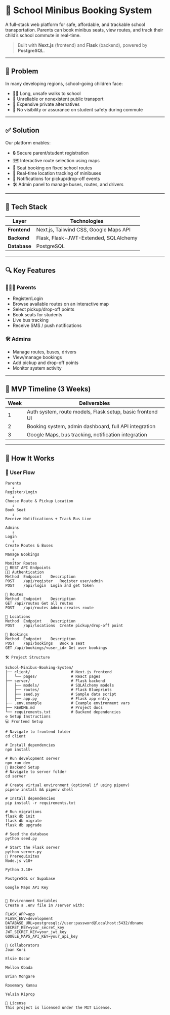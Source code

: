 # 🚐 School Minibus Booking System

A full-stack web platform for safe, affordable, and trackable school transportation. Parents can book minibus seats, view routes, and track their child’s school commute in real-time.

> Built with **Next.js** (frontend) and **Flask** (backend), powered by **PostgreSQL**.

---

## 🧠 Problem

In many developing regions, school-going children face:

- 🚶‍♂️ Long, unsafe walks to school  
- 🚎 Unreliable or nonexistent public transport  
- 🚖 Expensive private alternatives  
- 👀 No visibility or assurance on student safety during commute  

---

## ✅ Solution

Our platform enables:

- 🔒 Secure parent/student registration  
- 🗺️ Interactive route selection using maps  
- 🚌 Seat booking on fixed school routes  
- 📍 Real-time location tracking of minibuses  
- 📲 Notifications for pickup/drop-off events  
- 🛠️ Admin panel to manage buses, routes, and drivers  

---

## 🧱 Tech Stack

| Layer        | Technologies                               |
|--------------|--------------------------------------------|
| **Frontend** | Next.js, Tailwind CSS, Google Maps API     |
| **Backend**  | Flask, Flask-JWT-Extended, SQLAlchemy      |
| **Database** | PostgreSQL                                 ||

---

## 🔍 Key Features

### 👨‍👩‍👧 Parents
- Register/Login  
- Browse available routes on an interactive map  
- Select pickup/drop-off points  
- Book seats for students  
- Live bus tracking  
- Receive SMS / push notifications  

### 🛠️ Admins
- Manage routes, buses, drivers  
- View/manage bookings  
- Add pickup and drop-off points  
- Monitor system activity  

---

## 🚀 MVP Timeline (3 Weeks)

| Week | Deliverables |
|------|--------------|
| 1    | Auth system, route models, Flask setup, basic frontend UI |
| 2    | Booking system, admin dashboard, full API integration     |
| 3    | Google Maps, bus tracking, notification integration       |

---

## 🔧 How It Works

### 🧭 User Flow

```text
Parents
   ↓
Register/Login
   ↓
Choose Route & Pickup Location
   ↓
Book Seat
   ↓
Receive Notifications + Track Bus Live

Admins
   ↓
Login
   ↓
Create Routes & Buses
   ↓
Manage Bookings
   ↓
Monitor Routes
🔌 REST API Endpoints
🧑‍💼 Authentication
Method	Endpoint	Description
POST	/api/register	Register user/admin
POST	/api/login	Login and get token

🚌 Routes
Method	Endpoint	Description
GET	/api/routes	Get all routes
POST	/api/routes	Admin creates route

📍 Locations
Method	Endpoint	Description
POST	/api/locations	Create pickup/drop-off point

📖 Bookings
Method	Endpoint	Description
POST	/api/bookings	Book a seat
GET	/api/bookings/<user_id>	Get user bookings

🛠️ Project Structure

School-Minibus-Booking-System/
├── client/                  # Next.js frontend
│   └── pages/               # React pages
├── server/                  # Flask backend
│   ├── models/              # SQLAlchemy models
│   ├── routes/              # Flask Blueprints
│   ├── seed.py              # Sample data script
│   ├── app.py               # Flask app entry
├── .env.example             # Example environment vars
├── README.md                # Project docs
└── requirements.txt         # Backend dependencies
⚙️ Setup Instructions
💻 Frontend Setup

# Navigate to frontend folder
cd client

# Install dependencies
npm install

# Run development server
npm run dev
🐍 Backend Setup
# Navigate to server folder
cd server

# Create virtual environment (optional if using pipenv)
pipenv install && pipenv shell

# Install dependencies
pip install -r requirements.txt

# Run migrations
flask db init
flask db migrate
flask db upgrade

# Seed the database
python seed.py

# Start the Flask server
python server.py
🧪 Prerequisites
Node.js v18+

Python 3.10+

PostgreSQL or Supabase

Google Maps API Key


🔑 Environment Variables
Create a .env file in /server with:

FLASK_APP=app
FLASK_ENV=development
DATABASE_URL=postgresql://user:password@localhost:5432/dbname
SECRET_KEY=your_secret_key
JWT_SECRET_KEY=your_jwt_key
GOOGLE_MAPS_API_KEY=your_api_key

👥 Collaborators
Joan Kori

Elsie Oscar

Mellon Obada

Brian Mongare

Rosemary Kamau

Yelsin Kiprop

📜 License
This project is licensed under the MIT License.
